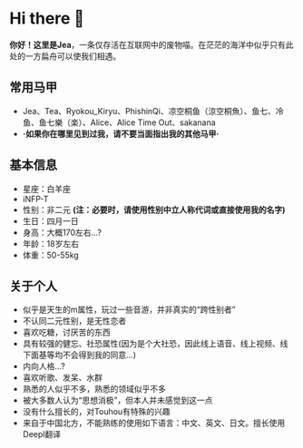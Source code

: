 # Hi there 👋
**你好！这里是Jea**，一条仅存活在互联网中的废物喵。在茫茫的海洋中似乎只有此处的一方扁舟可以使我们相遇。

## 常用马甲
* Jea、Tea、Ryokou_Kiryu、PhishinQi、凉空桐鱼（涼空桐魚）、鱼七、冷鱼、鱼七樂（楽）、Alice、Alice Time Out、sakanana
* **·如果你在哪里见到过我，请不要当面指出我的其他马甲·**
## 基本信息
* 星座：白羊座
* iNFP-T
* 性别：非二元 **(注：必要时，请使用性别中立人称代词或直接使用我的名字)**
* 生日：四月一日 
* 身高：大概170左右...?
* 年龄：18岁左右
* 体重：50-55kg

## 关于个人

* 似乎是天生的m属性，玩过一些音游，并非真实的“跨性别者”
* 不认同二元性别，是无性恋者
* 喜欢吃糖，讨厌苦的东西
* 具有较强的健忘、社恐属性(因为是个大社恐，因此线上语音、线上视频、线下面基等均不会得到我的同意...)
* 内向人格...?
* 喜欢听歌、发呆、水群
* 熟悉的人似乎不多，熟悉的领域似乎不多
* 被大多数人认为“思想消极”，但本人并未感觉到这一点
* 没有什么擅长的，对Touhou有特殊的兴趣
* 来自于中国北方，不能熟练的使用如下语言：中文、英文、日文。擅长使用Deepl翻译
